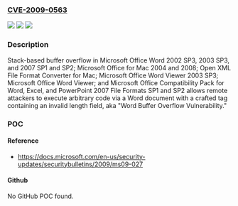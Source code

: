 ### [CVE-2009-0563](https://cve.mitre.org/cgi-bin/cvename.cgi?name=CVE-2009-0563)
![](https://img.shields.io/static/v1?label=Product&message=n%2Fa&color=blue)
![](https://img.shields.io/static/v1?label=Version&message=n%2Fa&color=blue)
![](https://img.shields.io/static/v1?label=Vulnerability&message=n%2Fa&color=brighgreen)

### Description

Stack-based buffer overflow in Microsoft Office Word 2002 SP3, 2003 SP3, and 2007 SP1 and SP2; Microsoft Office for Mac 2004 and 2008; Open XML File Format Converter for Mac; Microsoft Office Word Viewer 2003 SP3; Microsoft Office Word Viewer; and Microsoft Office Compatibility Pack for Word, Excel, and PowerPoint 2007 File Formats SP1 and SP2 allows remote attackers to execute arbitrary code via a Word document with a crafted tag containing an invalid length field, aka "Word Buffer Overflow Vulnerability."

### POC

#### Reference
- https://docs.microsoft.com/en-us/security-updates/securitybulletins/2009/ms09-027

#### Github
No GitHub POC found.

